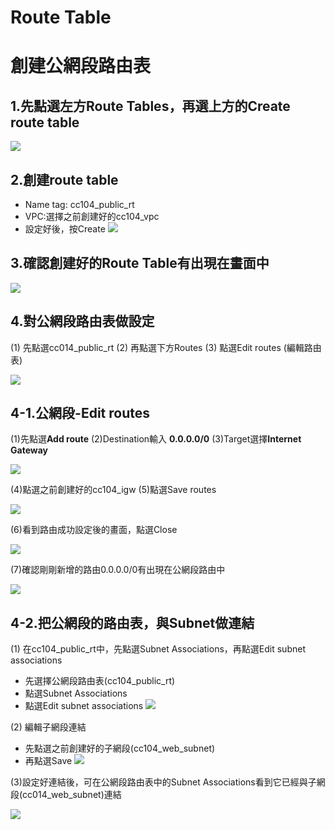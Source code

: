 # Route Table

# 創建公網段路由表
## 1.先點選左方Route Tables，再選上方的Create route table
![](https://d2mxuefqeaa7sj.cloudfront.net/s_9E3F718E84A3608B99BAD50C112B49EDF0DF87D510155714CC8B6962BEEF3AFA_1548586782408_51.jpg)

## 2.創建route table
- Name tag: cc104_public_rt 
- VPC:選擇之前創建好的cc104_vpc
- 設定好後，按Create
![](https://d2mxuefqeaa7sj.cloudfront.net/s_9E3F718E84A3608B99BAD50C112B49EDF0DF87D510155714CC8B6962BEEF3AFA_1548586845246_52.jpg)



## 3.確認創建好的Route Table有出現在畫面中
![](https://d2mxuefqeaa7sj.cloudfront.net/s_CF056E35B54101733906EB8D89D2F9B899D4134D6DB5B4F08E57A7E5EE9FCB84_1548664756787_1.jpg)

## 4.對公網段路由表做設定

(1) 先點選cc014_public_rt
(2) 再點選下方Routes
(3) 點選Edit routes (編輯路由表)

![](https://d2mxuefqeaa7sj.cloudfront.net/s_CF056E35B54101733906EB8D89D2F9B899D4134D6DB5B4F08E57A7E5EE9FCB84_1548643067982_1.jpg)

## 4-1.公網段-Edit routes

(1)先點選**Add route**
(2)Destination輸入 **0.0.0.0/0**
(3)Target選擇**Internet Gateway**

![](https://d2mxuefqeaa7sj.cloudfront.net/s_CF056E35B54101733906EB8D89D2F9B899D4134D6DB5B4F08E57A7E5EE9FCB84_1548643079990_2.jpg)


(4)點選之前創建好的cc104_igw
(5)點選Save routes

![](https://d2mxuefqeaa7sj.cloudfront.net/s_CF056E35B54101733906EB8D89D2F9B899D4134D6DB5B4F08E57A7E5EE9FCB84_1548643874530_3.jpg)


(6)看到路由成功設定後的畫面，點選Close

![](https://d2mxuefqeaa7sj.cloudfront.net/s_CF056E35B54101733906EB8D89D2F9B899D4134D6DB5B4F08E57A7E5EE9FCB84_1548643906381_4.jpg)


(7)確認剛剛新增的路由0.0.0.0/0有出現在公網段路由中

![](https://d2mxuefqeaa7sj.cloudfront.net/s_CF056E35B54101733906EB8D89D2F9B899D4134D6DB5B4F08E57A7E5EE9FCB84_1548643925737_5.jpg)

## 4-2.把公網段的路由表，與Subnet做連結

(1) 在cc104_public_rt中，先點選Subnet Associations，再點選Edit subnet associations

- 先選擇公網段路由表(cc104_public_rt)
- 點選Subnet Associations
- 點選Edit subnet associations
![](https://d2mxuefqeaa7sj.cloudfront.net/s_CF056E35B54101733906EB8D89D2F9B899D4134D6DB5B4F08E57A7E5EE9FCB84_1548648435582_43.jpg)


(2) 編輯子網段連結

- 先點選之前創建好的子網段(cc104_web_subnet)
- 再點選Save
![](https://d2mxuefqeaa7sj.cloudfront.net/s_CF056E35B54101733906EB8D89D2F9B899D4134D6DB5B4F08E57A7E5EE9FCB84_1548645005526_12.jpg)


(3)設定好連結後，可在公網段路由表中的Subnet Associations看到它已經與子網段(cc014_web_subnet)連結

![](https://d2mxuefqeaa7sj.cloudfront.net/s_CF056E35B54101733906EB8D89D2F9B899D4134D6DB5B4F08E57A7E5EE9FCB84_1548645012181_13.jpg)



